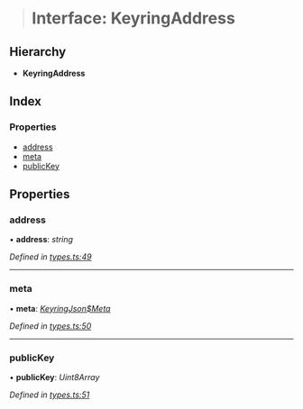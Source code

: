 > # Interface: KeyringAddress

## Hierarchy

* **KeyringAddress**

## Index

### Properties

* [address](_types_.keyringaddress.md#address)
* [meta](_types_.keyringaddress.md#meta)
* [publicKey](_types_.keyringaddress.md#publickey)

## Properties

###  address

• **address**: *string*

*Defined in [types.ts:49](https://github.com/polkadot-js/ui/blob/876410c/packages/ui-keyring/src/types.ts#L49)*

___

###  meta

• **meta**: *[KeyringJson$Meta](_types_.keyringjson_meta.md)*

*Defined in [types.ts:50](https://github.com/polkadot-js/ui/blob/876410c/packages/ui-keyring/src/types.ts#L50)*

___

###  publicKey

• **publicKey**: *Uint8Array*

*Defined in [types.ts:51](https://github.com/polkadot-js/ui/blob/876410c/packages/ui-keyring/src/types.ts#L51)*